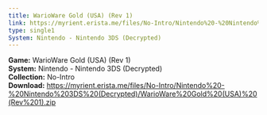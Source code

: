 ```yaml
---
title: WarioWare Gold (USA) (Rev 1)
link: https://myrient.erista.me/files/No-Intro/Nintendo%20-%20Nintendo%203DS%20(Decrypted)/WarioWare%20Gold%20(USA)%20(Rev%201).zip
type: single1
System: Nintendo - Nintendo 3DS (Decrypted)
---
```

<b>Game:</b> WarioWare Gold (USA) (Rev 1)<br>
<b>System:</b> Nintendo - Nintendo 3DS (Decrypted)<br>
<b>Collection:</b> No-Intro<br>
<b>Download:</b> https://myrient.erista.me/files/No-Intro/Nintendo%20-%20Nintendo%203DS%20(Decrypted)/WarioWare%20Gold%20(USA)%20(Rev%201).zip